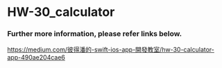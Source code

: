 # HW-30_calculator
### Further more information, please refer links below.
https://medium.com/彼得潘的-swift-ios-app-開發教室/hw-30-calculator-app-490ae204cae6
